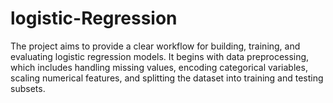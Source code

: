 # logistic-Regression
The project aims to provide a clear workflow for building, training, and evaluating logistic regression models. It begins with data preprocessing, which includes handling missing values, encoding categorical variables, scaling numerical features, and splitting the dataset into training and testing subsets. 
